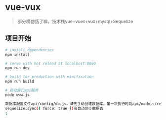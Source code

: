 # vue-vux

> 部分模仿饿了嘛，技术栈vue+vuex+vux+mysql+Sequelize

## 项目开始

``` bash
# install dependencies
npm install

# serve with hot reload at localhost:8080
npm run dev

# build for production with minification
npm run build

# 启动接口api服务
node www.js

数据库配置文件api/config/db.js，请先手动创建数据库，第一次执行时将api/models/ref.js文件中的sequelize.sync({ force: false })改为
sequelize.sync({ force: true })会自动同步数据表
;


